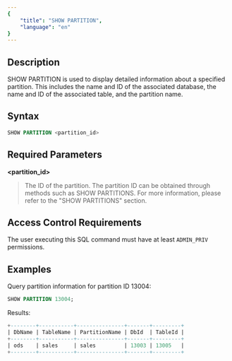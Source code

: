 ```yaml
---
{
    "title": "SHOW PARTITION",
    "language": "en"
}
---
```


<!--
Licensed to the Apache Software Foundation (ASF) under one
or more contributor license agreements.  See the NOTICE file
distributed with this work for additional information
regarding copyright ownership.  The ASF licenses this file
to you under the Apache License, Version 2.0 (the
"License"); you may not use this file except in compliance
with the License.  You may obtain a copy of the License at

  http://www.apache.org/licenses/LICENSE-2.0

Unless required by applicable law or agreed to in writing,
software distributed under the License is distributed on an
"AS IS" BASIS, WITHOUT WARRANTIES OR CONDITIONS OF ANY
KIND, either express or implied.  See the License for the
specific language governing permissions and limitations
under the License.
-->
## Description

SHOW PARTITION is used to display detailed information about a specified partition. This includes the name and ID of the associated database, the name and ID of the associated table, and the partition name.

## Syntax

```sql
SHOW PARTITION <partition_id>
```

## Required Parameters

**<partition_id>**

> The ID of the partition. The partition ID can be obtained through methods such as SHOW PARTITIONS. For more information, please refer to the "SHOW PARTITIONS" section.

## Access Control Requirements

The user executing this SQL command must have at least `ADMIN_PRIV` permissions.

## Examples

Query partition information for partition ID 13004:

```sql
SHOW PARTITION 13004;
```

Results:

```sql
+--------+-----------+---------------+-------+---------+
| DbName | TableName | PartitionName | DbId  | TableId |
+--------+-----------+---------------+-------+---------+
| ods    | sales     | sales         | 13003 | 13005   |
+--------+-----------+---------------+-------+---------+
```